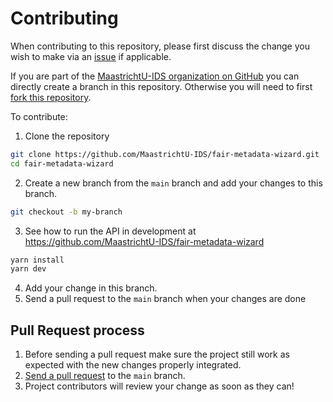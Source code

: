 # Contributing

When contributing to this repository, please first discuss the change you wish to make via an [issue](https://github.com/MaastrichtU-IDS/fair-metadata-wizard/issues) if applicable.

If you are part of the [MaastrichtU-IDS organization on GitHub](https://github.com/MaastrichtU-IDS) you can directly create a branch in this repository. Otherwise you will need to first [fork this repository](https://github.com/MaastrichtU-IDS/fair-metadata-wizard/fork).

To contribute:

1. Clone the repository

```bash
git clone https://github.com/MaastrichtU-IDS/fair-metadata-wizard.git
cd fair-metadata-wizard
```

2. Create a new branch from the `main` branch and add your changes to this branch.

```bash
git checkout -b my-branch
```

3. See how to run the API in development at https://github.com/MaastrichtU-IDS/fair-metadata-wizard 

```bash
yarn install
yarn dev
```

4. Add your change in this branch.
5. Send a pull request to the `main` branch when your changes are done

## Pull Request process

1. Before sending a pull request make sure the project still work as expected with the new changes properly integrated.
2. [Send a pull request](https://github.com/MaastrichtU-IDS/fair-metadata-wizard/compare) to the `main` branch.
3. Project contributors will review your change as soon as they can!

